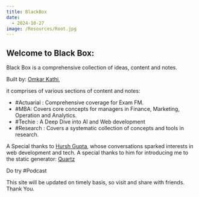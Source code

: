 ```yaml
---
title: BlackBox
date:
  - 2024-10-27
image: /Resources/Root.jpg
---
```

## Welcome to Black Box:

Black Box is a comprehensive collection of ideas, content and notes. 

Built by: [Omkar Kathi](https://www.linkedin.com/in/omkarkathi/),

it comprises of various sections of content and notes:

- #Actuarial : Comprehensive coverage for Exam FM.
- #MBA: Covers core concepts for managers in Finance, Marketing, Operation and Analytics.
- #Techie : A Deep Dive into AI and Web development
- #Research : Covers a systematic collection of concepts and tools in research.

A Special thanks to [Hursh Gupta](https://www.linkedin.com/in/hgup/), whose conversations sparked interests in web development  and tech. A special thanks to him for introducing me to the static generator: [Quartz](https://quartz.jzhao.xyz/)

Do try #Podcast 

This site will be updated on timely basis, so visit and share with friends.
Thank You.
